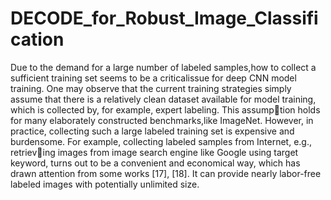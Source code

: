 # DECODE_for_Robust_Image_Classification
Due to the demand for a large number of labeled samples,how to collect a sufficient training set seems to be a criticalissue for deep CNN model training.
One may observe that the current training strategies simply assume that there is a relatively clean dataset available for model training, which is collected by, for example, expert labeling.
This assumption holds for many elaborately constructed benchmarks,like ImageNet. 
However, in practice, collecting such a large labeled training set is expensive and burdensome.
For example, collecting labeled samples from Internet, e.g., retrieving images from image search engine like Google using target keyword, turns out to be a convenient and economical way, which has drawn attention from some works [17], [18].
It can provide nearly labor-free labeled images with potentially unlimited size.
